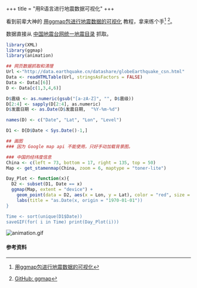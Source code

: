+++
title = "用R语言进行地震数据可视化"
+++

看到前辈大神的 [用ggmap包进行地震数据的可视化](http://xccds1977.blogspot.com/2012/06/ggmap.html) 教程，拿来练个手[^1] [^2]。

数据直接从 [中国地震台网统一地震目录](data.earthquake.cn/data/index.jsp) 抓取。

```r
library(XML)
library(ggmap)
library(animation)

## 网页数据抓取和清理
Url <-"http://data.earthquake.cn/datashare/globeEarthquake_csn.html"
Data <- readHTMLTable(Url, stringsAsFactors = FALSE)
Data <- Data[[6]]
D <- Data[c(1,3,4,6)]

D$震级 <- as.numeric(gsub("[a-zA-Z]", "", D$震级))
D[2:4] <- sapply(D[2:4], as.numeric)
D$发震日期 <- as.Date(D$发震日期,  "%Y-%m-%d")

names(D) <- c("Date", "Lat", "Lon", "Level")

D1 <- D[D$Date < Sys.Date()-1,]

## 画图
### 因为 Google map api 不能使用，只好手动加载背景图。

### 中国的经纬度信息
China <- c(left = 73, bottom = 17, right = 135, top = 50)
Map <- get_stamenmap(China, zoom = 6, maptype = "toner-lite")

Day_Plot <- function(x){
  D2 <- subset(D1, Date == x)
  ggmap(Map, extent = "device") +
    geom_point(data = D2, aes(x = Lon, y = Lat), color = "red", size = D2$Level, alpha = 0.4) +
    labs(title = "as.Date(x, origin = "1970-01-01"))
}

Time <- sort(unique(D1$Date))
saveGIF(for( i in Time) print(Day_Plot(i)))

```

![animation.gif](https://i.loli.net/2018/04/30/5ae69199344c5.gif)

#### 参考资料

[^1]: [用ggmap包进行地震数据的可视化](http://xccds1977.blogspot.com/2012/06/ggmap.html)
[^2]: [GitHub: ggmap](https://github.com/dkahle/ggmap)
